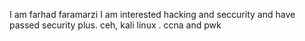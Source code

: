 I am farhad faramarzi
I am interested hacking and seccurity
and have passed security plus. ceh, kali linux . ccna  and pwk 

